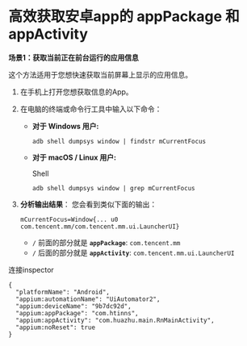# 高效获取安卓app的 appPackage 和 appActivity

**场景1：获取当前正在前台运行的应用信息**

这个方法适用于您想快速获取当前屏幕上显示的应用信息。

1. 在手机上打开您想获取信息的App。

2. 在电脑的终端或命令行工具中输入以下命令：

    - **对于 Windows 用户:**

        ```
        adb shell dumpsys window | findstr mCurrentFocus
        ```

    - **对于 macOS / Linux 用户:**

        Shell

        ```
        adb shell dumpsys window | grep mCurrentFocus
        ```

3. **分析输出结果**： 您会看到类似下面的输出：

    ```
    mCurrentFocus=Window{... u0 com.tencent.mm/com.tencent.mm.ui.LauncherUI}
    ```

    - `/` 前面的部分就是 **`appPackage`**: `com.tencent.mm`
    - `/` 后面的部分就是 **`appActivity`**: `com.tencent.mm.ui.LauncherUI`



连接inspector

```
{
  "platformName": "Android",
  "appium:automationName": "UiAutomator2",
  "appium:deviceName": "9b7dc92d",
  "appium:appPackage": "com.htinns",
  "appium:appActivity": "com.huazhu.main.RnMainActivity",
  "appium:noReset": true
}
```